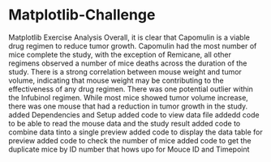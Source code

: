 # Matplotlib-Challenge
Matplotlib Exercise
Analysis
Overall, it is clear that Capomulin is a viable drug regimen to reduce tumor growth.
Capomulin had the most number of mice complete the study, with the exception of Remicane, all other regimens observed a number of mice deaths across the duration of the study.
There is a strong correlation between mouse weight and tumor volume, indicating that mouse weight may be contributing to the effectiveness of any drug regimen.
There was one potential outlier within the Infubinol regimen. While most mice showed tumor volume increase, there was one mouse that had a reduction in tumor growth in the study.
added Dependencies and Setup
added code to view data file
addedd code to be able to read the mouse data and the study result 
added code to combine data tinto a single preview
added code to display the data table for preview
added code to check the number of mice
added code to get the duplicate mice by ID number that hows upo for Mouce ID and Timepoint

